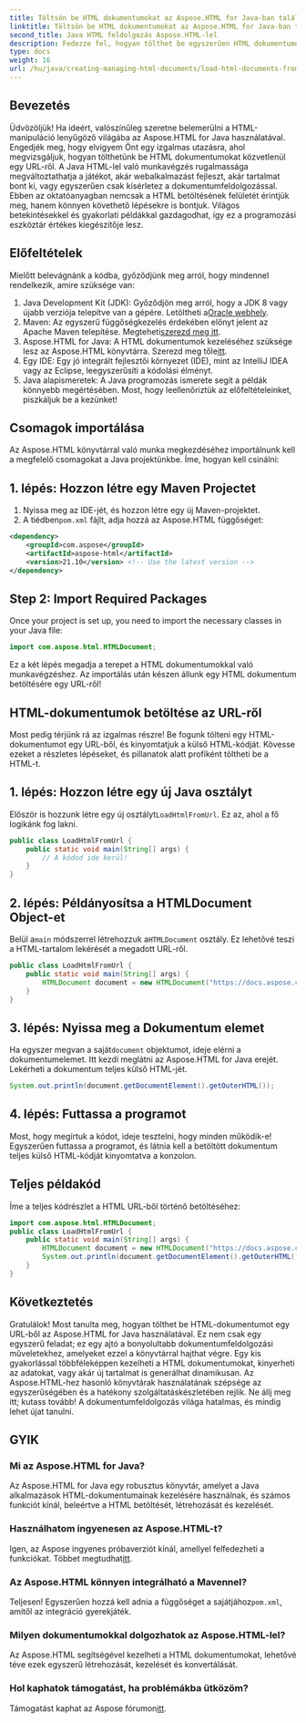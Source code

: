 ```yaml
---
title: Töltsön be HTML dokumentumokat az Aspose.HTML for Java-ban található URL-ből
linktitle: Töltsön be HTML dokumentumokat az Aspose.HTML for Java-ban található URL-ből
second_title: Java HTML feldolgozás Aspose.HTML-lel
description: Fedezze fel, hogyan tölthet be egyszerűen HTML dokumentumokat egy URL-ről Java nyelven az Aspose.HTML segítségével. Lépésről lépésre bemutató oktatóanyag.
type: docs
weight: 16
url: /hu/java/creating-managing-html-documents/load-html-documents-from-url/
---
```

## Bevezetés
Üdvözöljük! Ha ideért, valószínűleg szeretne belemerülni a HTML-manipuláció lenyűgöző világába az Aspose.HTML for Java használatával. Engedjék meg, hogy elvigyem Önt egy izgalmas utazásra, ahol megvizsgáljuk, hogyan tölthetünk be HTML dokumentumokat közvetlenül egy URL-ről. A Java HTML-lel való munkavégzés rugalmassága megváltoztathatja a játékot, akár webalkalmazást fejleszt, akár tartalmat bont ki, vagy egyszerűen csak kísérletez a dokumentumfeldolgozással.
Ebben az oktatóanyagban nemcsak a HTML betöltésének felületét érintjük meg, hanem könnyen követhető lépésekre is bontjuk. Világos betekintésekkel és gyakorlati példákkal gazdagodhat, így ez a programozási eszköztár értékes kiegészítője lesz.
## Előfeltételek
Mielőtt belevágnánk a kódba, győződjünk meg arról, hogy mindennel rendelkezik, amire szüksége van:
1.  Java Development Kit (JDK): Győződjön meg arról, hogy a JDK 8 vagy újabb verziója telepítve van a gépére. Letöltheti a[Oracle webhely](https://www.oracle.com/java/technologies/javase-jdk11-downloads.html).
2.  Maven: Az egyszerű függőségkezelés érdekében előnyt jelent az Apache Maven telepítése. Megteheti[szerezd meg itt](https://maven.apache.org/download.cgi).
3. Aspose.HTML for Java: A HTML dokumentumok kezeléséhez szüksége lesz az Aspose.HTML könyvtárra. Szerezd meg tőle[itt](https://releases.aspose.com/html/java/). 
4. Egy IDE: Egy jó integrált fejlesztői környezet (IDE), mint az IntelliJ IDEA vagy az Eclipse, leegyszerűsíti a kódolási élményt.
5. Java alapismeretek: A Java programozás ismerete segít a példák könnyebb megértésében.
Most, hogy leellenőriztük az előfeltételeinket, piszkáljuk be a kezünket!
## Csomagok importálása
Az Aspose.HTML könyvtárral való munka megkezdéséhez importálnunk kell a megfelelő csomagokat a Java projektünkbe. Íme, hogyan kell csinálni:
## 1. lépés: Hozzon létre egy Maven Projectet
1. Nyissa meg az IDE-jét, és hozzon létre egy új Maven-projektet.
2.  A tiédben`pom.xml` fájlt, adja hozzá az Aspose.HTML függőséget:
   ```xml
   <dependency>
       <groupId>com.aspose</groupId>
       <artifactId>aspose-html</artifactId>
       <version>21.10</version> <!-- Use the latest version -->
   </dependency>
```
## Step 2: Import Required Packages
Once your project is set up, you need to import the necessary classes in your Java file:
```java
import com.aspose.html.HTMLDocument;
```
Ez a két lépés megadja a terepet a HTML dokumentumokkal való munkavégzéshez. Az importálás után készen állunk egy HTML dokumentum betöltésére egy URL-ről!
## HTML-dokumentumok betöltése az URL-ről
Most pedig térjünk rá az izgalmas részre! Be fogunk tölteni egy HTML-dokumentumot egy URL-ből, és kinyomtatjuk a külső HTML-kódját. Kövesse ezeket a részletes lépéseket, és pillanatok alatt profiként töltheti be a HTML-t.
## 1. lépés: Hozzon létre egy új Java osztályt
 Először is hozzunk létre egy új osztályt`LoadHtmlFromUrl`. Ez az, ahol a fő logikánk fog lakni.
```java
public class LoadHtmlFromUrl {
    public static void main(String[] args) {
        // A kódod ide kerül!
    }
}
```
## 2. lépés: Példányosítsa a HTMLDocument Object-et
 Belül a`main` módszerrel létrehozzuk a`HTMLDocument` osztály. Ez lehetővé teszi a HTML-tartalom lekérését a megadott URL-ről.
```java
public class LoadHtmlFromUrl {
    public static void main(String[] args) {
        HTMLDocument document = new HTMLDocument("https://docs.aspose.com/html/net/creating-a-document/document.html");
    }
}
```
## 3. lépés: Nyissa meg a Dokumentum elemet
 Ha egyszer megvan a saját`document` objektumot, ideje elérni a dokumentumelemet. Itt kezdi meglátni az Aspose.HTML for Java erejét. Lekérheti a dokumentum teljes külső HTML-jét.
```java
System.out.println(document.getDocumentElement().getOuterHTML());
```
## 4. lépés: Futtassa a programot
Most, hogy megírtuk a kódot, ideje tesztelni, hogy minden működik-e! Egyszerűen futtassa a programot, és látnia kell a betöltött dokumentum teljes külső HTML-kódját kinyomtatva a konzolon.
## Teljes példakód
Íme a teljes kódrészlet a HTML URL-ből történő betöltéséhez:
```java
import com.aspose.html.HTMLDocument;
public class LoadHtmlFromUrl {
    public static void main(String[] args) {
        HTMLDocument document = new HTMLDocument("https://docs.aspose.com/html/net/creating-a-document/document.html");
        System.out.println(document.getDocumentElement().getOuterHTML());
    }
}
```
## Következtetés
Gratulálok! Most tanulta meg, hogyan tölthet be HTML-dokumentumot egy URL-ből az Aspose.HTML for Java használatával. Ez nem csak egy egyszerű feladat; ez egy ajtó a bonyolultabb dokumentumfeldolgozási műveletekhez, amelyeket ezzel a könyvtárral hajthat végre. Egy kis gyakorlással többféleképpen kezelheti a HTML dokumentumokat, kinyerheti az adatokat, vagy akár új tartalmat is generálhat dinamikusan.
Az Aspose.HTML-hez hasonló könyvtárak használatának szépsége az egyszerűségében és a hatékony szolgáltatáskészletében rejlik. Ne állj meg itt; kutass tovább! A dokumentumfeldolgozás világa hatalmas, és mindig lehet újat tanulni.
## GYIK
### Mi az Aspose.HTML for Java?  
Az Aspose.HTML for Java egy robusztus könyvtár, amelyet a Java alkalmazások HTML-dokumentumainak kezelésére használnak, és számos funkciót kínál, beleértve a HTML betöltését, létrehozását és kezelését.
### Használhatom ingyenesen az Aspose.HTML-t?  
 Igen, az Aspose ingyenes próbaverziót kínál, amellyel felfedezheti a funkciókat. Többet megtudhat[itt](https://releases.aspose.com/).
### Az Aspose.HTML könnyen integrálható a Mavennel?  
 Teljesen! Egyszerűen hozzá kell adnia a függőséget a sajátjához`pom.xml`, amitől az integráció gyerekjáték.
### Milyen dokumentumokkal dolgozhatok az Aspose.HTML-lel?  
Az Aspose.HTML segítségével kezelheti a HTML dokumentumokat, lehetővé téve ezek egyszerű létrehozását, kezelését és konvertálását.
### Hol kaphatok támogatást, ha problémákba ütközöm?  
 Támogatást kaphat az Aspose fórumon[itt](https://forum.aspose.com/c/html/29).